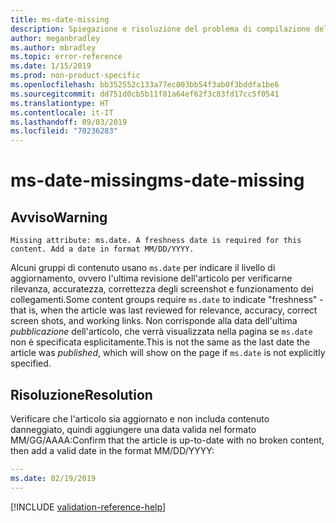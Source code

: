 ```yaml
---
title: ms-date-missing
description: Spiegazione e risoluzione del problema di compilazione della documentazione ms-date-missing
author: meganbradley
ms.author: mbradley
ms.topic: error-reference
ms.date: 1/15/2019
ms.prod: non-product-specific
ms.openlocfilehash: bb352552c133a77ec003bb54f3ab0f3bddfa1be6
ms.sourcegitcommit: dd751d0cb5b11f81a64ef62f3c83fd17cc5f0541
ms.translationtype: HT
ms.contentlocale: it-IT
ms.lasthandoff: 09/03/2019
ms.locfileid: "70236283"
---
```

# <a name="ms-date-missing"></a><span data-ttu-id="b5c68-103">ms-date-missing</span><span class="sxs-lookup"><span data-stu-id="b5c68-103">ms-date-missing</span></span>

## <a name="warning"></a><span data-ttu-id="b5c68-104">Avviso</span><span class="sxs-lookup"><span data-stu-id="b5c68-104">Warning</span></span>

`Missing attribute: ms.date. A freshness date is required for this content. Add a date in format MM/DD/YYYY.`

<span data-ttu-id="b5c68-105">Alcuni gruppi di contenuto usano `ms.date` per indicare il livello di aggiornamento, ovvero l'ultima revisione dell'articolo per verificarne rilevanza, accuratezza, correttezza degli screenshot e funzionamento dei collegamenti.</span><span class="sxs-lookup"><span data-stu-id="b5c68-105">Some content groups require `ms.date` to indicate "freshness" - that is, when the article was last reviewed for relevance, accuracy, correct screen shots, and working links.</span></span> <span data-ttu-id="b5c68-106">Non corrisponde alla data dell'ultima *pubblicazione* dell'articolo, che verrà visualizzata nella pagina se `ms.date` non è specificata esplicitamente.</span><span class="sxs-lookup"><span data-stu-id="b5c68-106">This is not the same as the last date the article was *published*, which will show on the page if `ms.date` is not explicitly specified.</span></span>

## <a name="resolution"></a><span data-ttu-id="b5c68-107">Risoluzione</span><span class="sxs-lookup"><span data-stu-id="b5c68-107">Resolution</span></span>

<span data-ttu-id="b5c68-108">Verificare che l'articolo sia aggiornato e non includa contenuto danneggiato, quindi aggiungere una data valida nel formato MM/GG/AAAA:</span><span class="sxs-lookup"><span data-stu-id="b5c68-108">Confirm that the article is up-to-date with no broken content, then add a valid date in the format MM/DD/YYYY:</span></span>

```yml
---
ms.date: 02/19/2019
---
```

<!--make sure to add this file to your includes folder and verify the path-->
[!INCLUDE [validation-reference-help](includes/validation-reference-help.md)]
